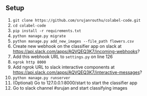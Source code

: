 ## Setup

1. `git clone https://github.com/srujanrouthu/colabel-code.git`
2. `cd colabel-code`
3. `pip install -r requirements.txt`
4. `python manage.py migrate`
5. `python manage.py add_new_images --file_path flowers.csv`
6. Create new webhook on the classifier app on slack at https://api.slack.com/apps/AQVQEQ3K7/incoming-webhooks?
7. Add this webhook URL to `settings.py` on line 126
8. `ngrok http 8000`
9. Add ngrok URL to slack interactive components at https://api.slack.com/apps/AQVQEQ3K7/interactive-messages?
10. `python manage.py runserver`
11. (Optional) Go to 127.0.0.1:8000/start to start the classifier app
12. Go to slack channel #srujan and start classifying images